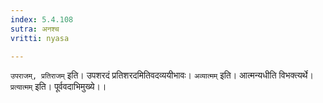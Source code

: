 ```yaml
---
index: 5.4.108
sutra: अनश्च
vritti: nyasa

---
```

`उपराजम्, प्रतिराजम्` इति। उपशरदं प्रतिशरदमितिवदव्ययीभावः। `अव्यात्मम्` इति। आत्मन्यधीति विभक्त्यर्थे। `प्रत्यात्मम्` इति। पूर्ववदाभिमुख्ये।।